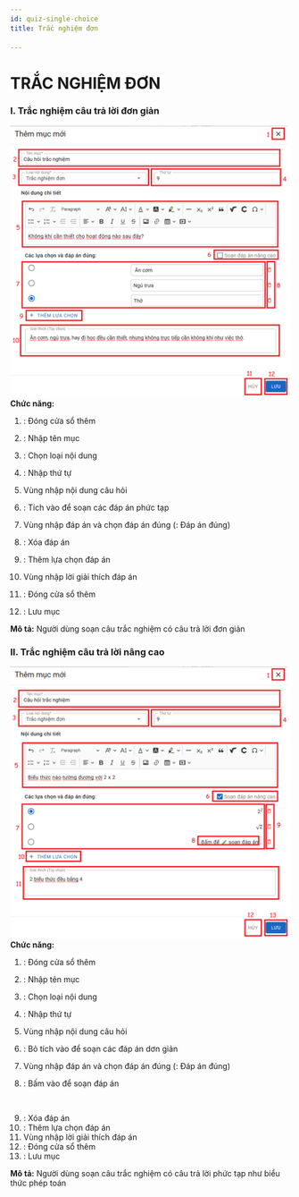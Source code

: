 ```yaml
---
id: quiz-single-choice
title: Trắc nghiệm đơn

---
```


# TRẮC NGHIỆM ĐƠN
### I. Trắc nghiệm câu trả lời đơn giản
![](../../../static/img/soan-hoc-lieu-so/quiz-single-choice/trac-nghiem-don.png)
__Chức năng:__ 
1. <img src="/docs-lms-hls/img/chung/dong.png" alt="" width="30" />: Đóng cửa sổ thêm
2. <img src="/docs-lms-hls/img/chung/ten-muc.png" alt="" width="80" />: Nhập tên mục
3. <img src="/docs-lms-hls/img/soan-hoc-lieu-so/quiz-single-choice/loai.png" alt="" width="130" />: Chọn loại nội dung
4. <img src="/docs-lms-hls/img/chung/thu-tu.png" alt="" width="60" />: Nhập thứ tự
5. Vùng nhập nội dung câu hỏi
6. <img src="/docs-lms-hls/img/soan-hoc-lieu-so/quiz-single-choice/tich.png" alt="" width="180" />: Tích vào để soạn các đáp án phức tạp
7. Vùng nhập đáp án và chọn đáp án đúng
(<img src="/docs-lms-hls/img/soan-hoc-lieu-so/quiz-single-choice/dung.png" alt="" width="30" />: Đáp án đúng)

8. <img src="/docs-lms-hls/img/chung/xoa.png" alt="" width="30" />: Xóa đáp án
9. <img src="/docs-lms-hls/img/chung/them-dap-an.png" alt="" width="140" />: Thêm lựa chọn đáp án
10. Vùng nhập lời giải thích đáp án
11. <img src="/docs-lms-hls/img/chung/huy.png" alt="" width="40" />: Đóng cửa sổ thêm
12. <img src="/docs-lms-hls/img/chung/luu.png" alt="" width="50" />: Lưu mục  

__Mô tả:__ Người dùng soạn câu trắc nghiệm có câu trả lời đơn giản

### II. Trắc nghiệm câu trả lời nâng cao
![](../../../static/img/soan-hoc-lieu-so/quiz-single-choice/trac-nghiem-phuc-tap.png)
__Chức năng:__ 
1. <img src="/docs-lms-hls/img/chung/dong.png" alt="" width="30" />: Đóng cửa sổ thêm
2. <img src="/docs-lms-hls/img/chung/ten-muc.png" alt="" width="80" />: Nhập tên mục
3. <img src="/docs-lms-hls/img/soan-hoc-lieu-so/quiz-single-choice/loai.png" alt="" width="130" />: Chọn loại nội dung
4. <img src="/docs-lms-hls/img/chung/thu-tu.png" alt="" width="60" />: Nhập thứ tự
5. Vùng nhập nội dung câu hỏi
6. <img src="/docs-lms-hls/img/soan-hoc-lieu-so/quiz-single-choice/tich2.png" alt="" width="180" />: Bỏ tích vào để soạn các đáp án dơn giản
7. Vùng nhập đáp án và chọn đáp án đúng
(<img src="/docs-lms-hls/img/soan-hoc-lieu-so/quiz-single-choice/dung.png" alt="" width="30" />: Đáp án đúng)

8. <img src="/docs-lms-hls/img/soan-hoc-lieu-so/quiz-single-choice/soan.png" alt="" width="200" />: Bấm vào để soạn đáp án
<img src="/docs-lms-hls/img/soan-hoc-lieu-so/quiz-single-choice/soan-nang-cao.png" alt="" width="600" />

9. <img src="/docs-lms-hls/img/chung/xoa.png" alt="" width="30" />: Xóa đáp án
10. <img src="/docs-lms-hls/img/chung/them-dap-an.png" alt="" width="140" />: Thêm lựa chọn đáp án
11. Vùng nhập lời giải thích đáp án
12. <img src="/docs-lms-hls/img/chung/huy.png" alt="" width="40" />: Đóng cửa sổ thêm
13. <img src="/docs-lms-hls/img/chung/luu.png" alt="" width="50" />: Lưu mục  

__Mô tả:__ Người dùng soạn câu trắc nghiệm có câu trả lời phức tạp như biểu thức phép toán
